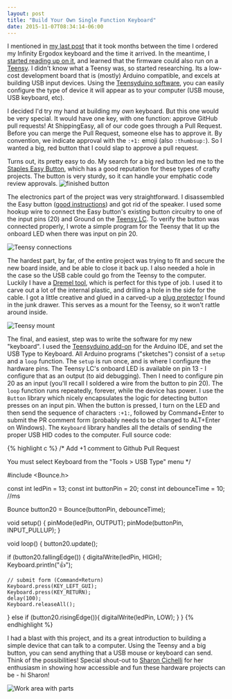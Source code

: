 ```yaml
---
layout: post
title: "Build Your Own Single Function Keyboard"
date: 2015-11-07T08:34:14-06:00
---
```


I mentioned in [my last post]({{site.baseurl}}/2015/11/02/infinity-ergodox.html) that it took
months between the time I ordered my Infinity Ergodox keyboard and the time it arrived.
In the meantime, I [started reading up on it](http://people.eecs.ku.edu/~tlindsey/ErgoDox_FAQ.html),
and learned that the firmware could also run on a [Teensy](https://www.pjrc.com/teensy/index.html).
I didn't know what a Teensy was, so started researching. Its a low-cost
development board that is (mostly) Arduino compatible, and excels at building
USB input devices. Using the [Teensyduino software](https://www.pjrc.com/teensy/teensyduino.html),
you can easily configure the type of device it will appear as to your computer (USB mouse, USB keyboard, etc).

I decided I'd try my hand at building my *own* keyboard. But this one would be
very special. It would have one key, with one function: approve GitHub pull requests!
At ShippingEasy, all of our code goes through a Pull Request. Before you can
merge the Pull Request, someone else has to approve it. By convention, we indicate
approval with the `:+1:` emoji (also `:thumbsup:`). So I wanted a big, red button
that I could slap to approve a pull request.

Turns out, its pretty easy to do. My search for a big red button led me to the
[Staples Easy Button](http://www.staples.com/Staples-Easy-Button-/product_606396),
which has a good reputation for these types of crafty projects. The button is
very sturdy, so it can handle your emphatic code review approvals.
![finished button]({{site.baseurl}}/assets/pr_button_complete.jpg)

The electronics part of the project was very straightforward. I disassembled
the Easy button ([good instructions](http://www.instructables.com/id/Z-Wave-Easy-Button/step2/Disassemble-The-Easy-Button/))
and got rid of the speaker. I used some hookup wire to connect the
Easy button's existing button circuitry to one of the input pins (20) and Ground
on the [Teensy LC](https://www.pjrc.com/store/teensylc.html). To verify the button
was connected properly, I wrote a simple program for the Teensy that lit up the onboard
LED when there was input on pin 20.

![Teensy connections]({{site.baseurl}}/assets/teensy_connections.jpg)

The hardest part, by far, of the entire project was trying to fit and secure the new board
inside, and be able to close it back up. I also needed a hole in the case so the USB cable
could go from the Teensy to the computer.
Luckily I have a [Dremel tool](http://www.dremel.com/en-us/Tools/Pages/ToolDetail.aspx?pid=200+Series),
which is perfect for this type of job. I used it to carve out a lot
of the internal plastic, and drilling a hole in the side for the cable. I got a little
creative and glued in a carved-up a
[plug protector](http://www.homedepot.com/p/Safety-1st-Ultra-Clear-Plug-Protectors-18-Pack-HS230/205885675)
I found in the junk drawer. This serves as a mount for the Teensy, so it won't
rattle around inside.

![Teensy mount]({{site.baseurl}}/assets/teensy_mount.jpg)

The final, and easiest, step was to write the software for my new "keyboard".
I used the [Teensyduino add-on](https://www.pjrc.com/teensy/td_download.html)
for the Arduino IDE, and set the USB Type to Keyboard. All Arduino programs ("sketches")
consist of a `setup` and a `loop` function. The `setup` is run once, and is where
I configure the hardware pins. The Teensy LC's onboard LED is available
on pin 13 - I configure that as an output (to aid debugging). Then I need
to configure pin 20 as an input (you'll recall I soldered a wire from the button
to pin 20). The `loop` function runs repeatedly, forever, while the device has power.
I use the `Button` library which nicely encapsulates the logic for detecting
button presses on an input pin. When the button is pressed, I turn on the LED
and then send the sequence of characters `:+1:`, followed by Command+Enter
to submit the PR comment form (probably needs to be changed to ALT+Enter on Windows).
The `Keyboard` library handles all the details of sending the proper USB HID codes
to the computer. Full source code:

{% highlight c %}
/* Add +1 comment to Github Pull Request

   You must select Keyboard from the "Tools > USB Type" menu
*/

#include <Bounce.h>

const int ledPin = 13;
const int buttonPin = 20;
const int debounceTime = 10; //ms

Bounce button20 = Bounce(buttonPin, debounceTime);


void setup() {
  pinMode(ledPin, OUTPUT);
  pinMode(buttonPin, INPUT_PULLUP);
}

void loop() {
  button20.update();

  if (button20.fallingEdge()) {
    digitalWrite(ledPin, HIGH);
    Keyboard.println(":+1:");

    // submit form (Command+Return)
    Keyboard.press(KEY_LEFT_GUI);
    Keyboard.press(KEY_RETURN);
    delay(100);
    Keyboard.releaseAll();

  } else if (button20.risingEdge()){
    digitalWrite(ledPin, LOW);
  }
}
{% endhighlight %}

I had a blast with this project, and its a great introduction to building a simple
device that can talk to a computer. Using the Teensy and a big button, you
can send anything that a USB mouse or keyboard can send. Think of the possibilities!
Special shout-out to [Sharon Cichelli](https://twitter.com/scichelli) for her
enthusiasm in showing how accessible and fun these hardware projects can be - hi Sharon!

![Work area with parts]({{site.baseurl}}/assets/pr_button_parts.jpg)
